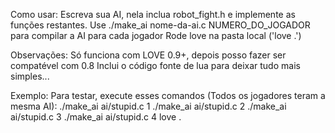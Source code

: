 Como usar:
Escreva sua AI, nela inclua robot_fight.h e implemente as funções restantes.
Use ./make_ai nome-da-ai.c NUMERO_DO_JOGADOR para compilar a AI para cada jogador
Rode love na pasta local ('love .')

Observações:
Só funciona com LOVE 0.9+, depois posso fazer ser compatével com 0.8
Inclui o código fonte de lua para deixar tudo mais simples...

Exemplo:
Para testar, execute esses comandos (Todos os jogadores teram a mesma AI):
./make_ai ai/stupid.c 1
./make_ai ai/stupid.c 2
./make_ai ai/stupid.c 3
./make_ai ai/stupid.c 4
love .